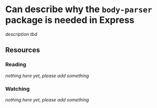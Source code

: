 # Can describe why the `body-parser` package is needed in Express
_description tbd_
## Resources
### Reading
_nothing here yet, please add something_
### Watching
_nothing here yet, please add something_
